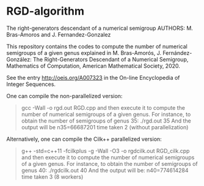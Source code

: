 # RGD-algorithm
The right-generators descendant of a numerical semigroup
AUTHORS: M. Bras-Amoros and J. Fernandez-Gonzalez

This repository contains the codes to compute the number of numerical semigroups of a given genus explained in 
M. Bras-Amorós, J. Fernández-González: The Right-Generators Descendant of a Numerical Semigroup, Mathematics of Computation, American Mathematical Society, 2020.

See the entry http://oeis.org/A007323 in the On-line Encyclopedia of Integer Sequences.

One can compile the non-parallelized version:
> gcc -Wall -o rgd.out RGD.cpp
and then execute it to compute the number of numerical semigroups of a given genus. 
For instance, to obtain the number of semigroups of genus 35:
> ./rgd.out 35
And the output will be
> n35=66687201
> time taken 2 (without parallelization)

Alternatively, one can compile the Cilk++ parallelized version:
> g++ -std=c++11 -fcilkplus -g -Wall -O3 -o rgdcilk.out RGD_cilk.cpp
and then execute it to compute the number of numerical semigroups of a given genus. 
For instance, to obtain the number of semigroups of genus 40:
> ./rgdcilk.out 40
And the output will be:
> n40=774614284
> time taken 3 (8 workers)
